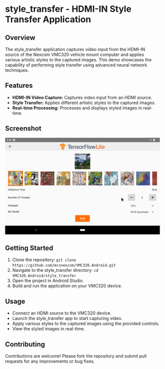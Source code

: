 # style_transfer - HDMI-IN Style Transfer Application

## Overview

The style_transfer application captures video input from the HDMI-IN source of the Nexcom VMC320 vehicle mount computer and applies various artistic styles to the captured images. This demo showcases the capability of performing style transfer using advanced neural network techniques.

## Features

- **HDMI-IN Video Capture:** Captures video input from an HDMI source.
- **Style Transfer:** Applies different artistic styles to the captured images.
- **Real-time Processing:** Processes and displays styled images in real-time.

## Screenshot

![style_transfer Screenshot](screen/styler.2.png)

## Getting Started

1. Clone the repository: `git clone https://github.com/mcsnexcom/VMC320.Android.git`
2. Navigate to the style_transfer directory: `cd VMC320.Android/style_transfer`
3. Open the project in Android Studio.
4. Build and run the application on your VMC320 device.

## Usage

- Connect an HDMI source to the VMC320 device.
- Launch the style_transfer app to start capturing video.
- Apply various styles to the captured images using the provided controls.
- View the styled images in real-time.

## Contributing

Contributions are welcome! Please fork the repository and submit pull requests for any improvements or bug fixes.

